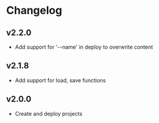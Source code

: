 # Changelog

## v2.2.0

- Add support for '--name' in deploy to overwrite content

## v2.1.8

- Add support for load, save functions

## v2.0.0

- Create and deploy projects